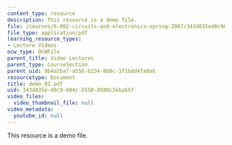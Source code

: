 ```yaml
---
content_type: resource
description: This resource is a demo file.
file: /courses/6-002-circuits-and-electronics-spring-2007/343d835ed0c9684c55588580c2eba55f_demo_02.pdf
file_type: application/pdf
learning_resource_types:
- Lecture Videos
ocw_type: OCWFile
parent_title: Video Lectures
parent_type: CourseSection
parent_uid: 9b4a2ba7-a556-b234-8b0c-3f1bdd4fa8ab
resourcetype: Document
title: demo_02.pdf
uid: 343d835e-d0c9-684c-5558-8580c2eba55f
video_files:
  video_thumbnail_file: null
video_metadata:
  youtube_id: null
---
```

This resource is a demo file.

